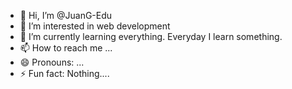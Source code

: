 - 👋 Hi, I’m @JuanG-Edu
- 👀 I’m interested in web development
- 🌱 I’m currently learning everything. Everyday I learn something.
- 📫 How to reach me ...
- 😄 Pronouns: ...
- ⚡ Fun fact: Nothing....

<!---
JuanG-Edu/JuanG-Edu is a ✨ special ✨ repository because its `README.md` (this file) appears on your GitHub profile.
You can click the Preview link to take a look at your changes.
--->
